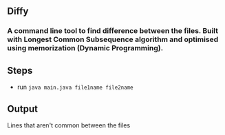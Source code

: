## Diffy
### A command line tool to find difference between the files. Built with Longest Common Subsequence algorithm and optimised using memorization (Dynamic Programming).

## Steps
- run `java main.java file1name file2name`

## Output
Lines that aren't common between the files
